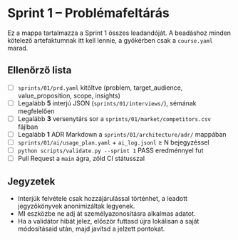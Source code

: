 # Sprint 1 – Problémafeltárás

Ez a mappa tartalmazza a Sprint 1 összes leadandóját. A beadáshoz minden kötelező artefaktumnak itt kell lennie, a gyökérben csak a `course.yaml` marad.

## Ellenőrző lista
- [ ] `sprints/01/prd.yaml` kitöltve (problem, target_audience, value_proposition, scope, insights)
- [ ] Legalább **5** interjú JSON (`sprints/01/interviews/`), sémának megfelelően
- [ ] Legalább **3** versenytárs sor a `sprints/01/market/competitors.csv` fájlban
- [ ] Legalább **1** ADR Markdown a `sprints/01/architecture/adr/` mappában
- [ ] `sprints/01/ai/usage_plan.yaml` + `ai_log.jsonl` ≥ N bejegyzéssel
- [ ] `python scripts/validate.py --sprint 1` PASS eredménnyel fut
- [ ] Pull Request a `main` ágra, zöld CI státusszal

## Jegyzetek
- Interjúk felvétele csak hozzájárulással történhet, a leadott jegyzőkönyvek anonimizáltak legyenek.
- MI eszközbe ne adj át személyazonosításra alkalmas adatot.
- Ha a validátor hibát jelez, először futtasd újra lokálisan a saját módosításaid után, majd javítsd a jelzett pontokat.
